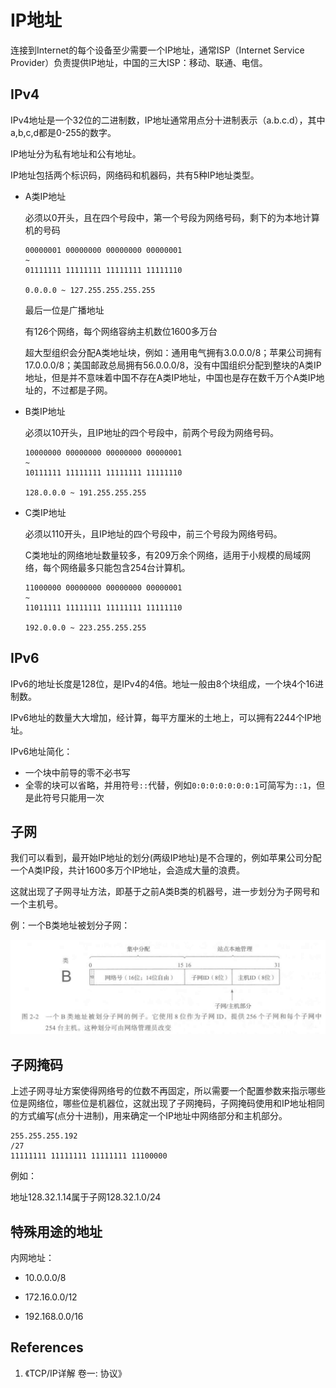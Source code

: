 # IP地址

连接到Internet的每个设备至少需要一个IP地址，通常ISP（Internet Service Provider）负责提供IP地址，中国的三大ISP：移动、联通、电信。

## IPv4

IPv4地址是一个32位的二进制数，IP地址通常用点分十进制表示（a.b.c.d），其中a,b,c,d都是0-255的数字。

IP地址分为私有地址和公有地址。

IP地址包括两个标识码，网络码和机器码，共有5种IP地址类型。

- A类IP地址

  必须以0开头，且在四个号段中，第一个号段为网络号码，剩下的为本地计算机的号码

  ```
  00000001 00000000 00000000 00000001
  ~
  01111111 11111111 11111111 11111110
  
  0.0.0.0 ~ 127.255.255.255.255
  ```

  最后一位是广播地址

  有126个网络，每个网络容纳主机数位1600多万台

  超大型组织会分配A类地址块，例如：通用电气拥有3.0.0.0/8；苹果公司拥有17.0.0.0/8；美国邮政总局拥有56.0.0.0/8，没有中国组织分配到整块的A类IP地址，但是并不意味着中国不存在A类IP地址，中国也是存在数千万个A类IP地址的，不过都是子网。

- B类IP地址

  必须以10开头，且IP地址的四个号段中，前两个号段为网络号码。

  ```
  10000000 00000000 00000000 00000001
  ~
  10111111 11111111 11111111 11111110
  
  128.0.0.0 ~ 191.255.255.255
  ```

- C类IP地址

  必须以110开头，且IP地址的四个号段中，前三个号段为网络号码。

  C类地址的网络地址数量较多，有209万余个网络，适用于小规模的局域网络，每个网络最多只能包含254台计算机。

  ```
  11000000 00000000 00000000 00000001 
  ~
  11011111 11111111 11111111 11111110
  
  192.0.0.0 ~ 223.255.255.255
  ```

## IPv6

IPv6的地址长度是128位，是IPv4的4倍。地址一般由8个块组成，一个块4个16进制数。

IPv6地址的数量大大增加，经计算，每平方厘米的土地上，可以拥有2244个IP地址。

IPv6地址简化：

- 一个块中前导的零不必书写
- 全零的块可以省略，并用符号`::`代替，例如`0:0:0:0:0:0:0:1`可简写为`::1`，但是此符号只能用一次

## 子网

我们可以看到，最开始IP地址的划分(两级IP地址)是不合理的，例如苹果公司分配一个A类IP段，共计1600多万个IP地址，会造成大量的浪费。

这就出现了子网寻址方法，即基于之前A类B类的机器号，进一步划分为子网号和一个主机号。

例：一个B类地址被划分子网：

![IP-classification](IP_address_assets/IP-classification.png)

## 子网掩码

上述子网寻址方案使得网络号的位数不再固定，所以需要一个配置参数来指示哪些位是网络位，哪些位是机器位，这就出现了子网掩码，子网掩码使用和IP地址相同的方式编写(点分十进制)，用来确定一个IP地址中网络部分和主机部分。

```
255.255.255.192
/27
11111111 11111111 11111111 11100000
```

例如：

地址128.32.1.14属于子网128.32.1.0/24

## 特殊用途的地址

内网地址：

- 10.0.0.0/8
- 172.16.0.0/12

- 192.168.0.0/16

## References

1. 《TCP/IP详解 卷一: 协议》
